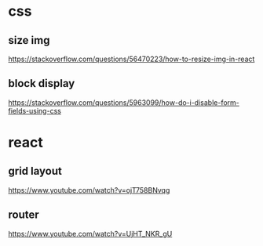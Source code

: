 # css 

## size img
https://stackoverflow.com/questions/56470223/how-to-resize-img-in-react

## block display 
https://stackoverflow.com/questions/5963099/how-do-i-disable-form-fields-using-css

# react

## grid layout
https://www.youtube.com/watch?v=ojT758BNvqg

## router 
https://www.youtube.com/watch?v=UjHT_NKR_gU